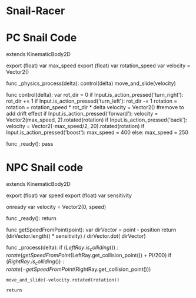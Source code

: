 # Snail-Racer

# PC Snail Code
extends KinematicBody2D

export (float) var max_speed
export (float) var rotation_speed
var velocity = Vector2()


func _physics_process(delta):
	control(delta)
	move_and_slide(velocity)  
	
	
func control(delta):
	var rot_dir = 0
	if Input.is_action_pressed('turn_right'):
		rot_dir += 1
	if Input.is_action_pressed('turn_left'):
		rot_dir -= 1
	rotation = rotation + rotation_speed * rot_dir * delta
	velocity = Vector2() #remove to add drift effect
	if Input.is_action_pressed('forward'):
		velocity = Vector2(max_speed, 2).rotated(rotation)
	if Input.is_action_pressed('back'):
		velocity = Vector2(-max_speed/2, 20).rotated(rotation)
	if Input.is_action_pressed('boost'): 
		max_speed = 400
	else:
		max_speed = 250
	
func _ready():
	pass

# NPC Snail code
extends KinematicBody2D

export (float) var speed
export (float) var sensitivity

onready var velocity = Vector2(0, speed)

func _ready():
	return
	
func getSpeedFromPoint(point):
	var dirVector = point - position
	return (dirVector.length() * sensitivity) / dirVector.dot(
	dirVector)

func _process(delta):
	if ($LeftRay.is_colliding()):
		rotate(getSpeedFromPoint($LeftRay.get_collision_point()) + 
		PI/200)
	if ($RightRay.is_colliding()):
		rotate(-getSpeedFromPoint($RightRay.get_collision_point()))
	
	move_and_slide(-velocity.rotated(rotation))
	
	return
